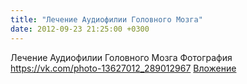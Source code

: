 ```yaml
---
title: "Лечение Аудиофилии Головного Мозга"
date: 2012-09-23 21:25:00 +0300
---
```


Лечение Аудиофилии Головного Мозга
Фотография
<a class="vk-attach" href="https://vk.com/photo-13627012_289012967">https://vk.com/photo-13627012_289012967</a>
<a class="vk-attach" href="https://vk.com/photo-13627012_289012967">Вложение</a>

